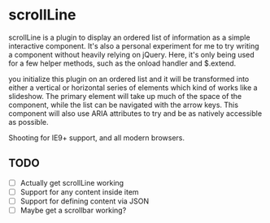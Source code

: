 # scrollLine

scrollLine is a plugin to display an ordered list of information as a simple interactive component. It's also a personal experiment for me to try writing a component without heavily relying on jQuery. Here, it's only being used for a few helper methods, such as the onload handler and $.extend.

you initialize this plugin on an ordered list and it will be transformed into either a vertical or horizontal series of elements which kind of works like a slideshow. The primary element will take up much of the space of the component, while the list can be navigated with the arrow keys. This component will also use ARIA attributes to try and be as natively accessible as possible.

Shooting for IE9+ support, and all modern browsers.

## TODO

- [ ] Actually get scrollLine working
- [ ] Support for any content inside item
- [ ] Support for defining content via JSON
- [ ] Maybe get a scrollbar working?